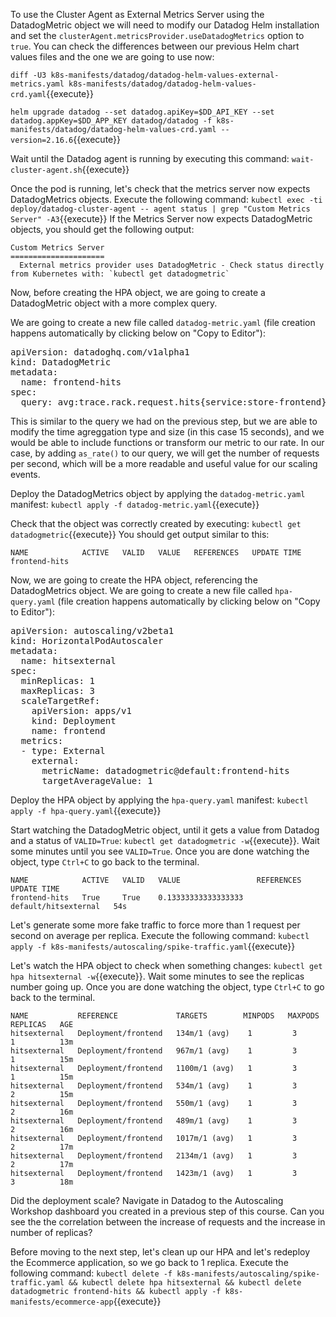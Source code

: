 To use the Cluster Agent as External Metrics Server using the DatadogMetric object we will need to modify our Datadog Helm installation and set the `clusterAgent.metricsProvider.useDatadogMetrics` option to `true`. You can check the differences between our previous Helm chart values files and the one we are going to use now:

`diff -U3 k8s-manifests/datadog/datadog-helm-values-external-metrics.yaml k8s-manifests/datadog/datadog-helm-values-crd.yaml`{{execute}}

`helm upgrade datadog --set datadog.apiKey=$DD_API_KEY --set datadog.appKey=$DD_APP_KEY datadog/datadog -f k8s-manifests/datadog/datadog-helm-values-crd.yaml --version=2.16.6`{{execute}}

Wait until the Datadog agent is running by executing this command: `wait-cluster-agent.sh`{{execute}}

Once the pod is running, let's check that the metrics server now expects DatadogMetrics objects. Execute the following command: `kubectl exec -ti deploy/datadog-cluster-agent -- agent status | grep "Custom Metrics Server" -A3`{{execute}} If the Metrics Server now expects DatadogMetric objects, you should get the following output:

```
Custom Metrics Server
=====================
  External metrics provider uses DatadogMetric - Check status directly from Kubernetes with: `kubectl get datadogmetric`
```

Now, before creating the HPA object, we are going to create a DatadogMetric object with a more complex query.

We are going to create a new file called `datadog-metric.yaml` (file creation happens automatically by clicking below on "Copy to Editor"):

<pre class="file" data-filename="datadog-metric.yaml" data-target="replace">
apiVersion: datadoghq.com/v1alpha1
kind: DatadogMetric
metadata:
  name: frontend-hits
spec:
  query: avg:trace.rack.request.hits{service:store-frontend}.rollup(15).as_rate() 
</pre>

This is similar to the query we had on the previous step, but we are able to modify the time agreggation type and size (in this case 15 seconds), and we would be able to include functions or transform our metric to our rate. In our case, by adding `as_rate()` to our query, we will get the number of requests per second, which will be a more readable and useful value for our scaling events. 

Deploy the DatadogMetrics object by applying the `datadog-metric.yaml` manifest: `kubectl apply -f datadog-metric.yaml`{{execute}}

Check that the object was correctly created by executing: `kubectl get datadogmetric`{{execute}} You should get output similar to this:

```
NAME            ACTIVE   VALID   VALUE   REFERENCES   UPDATE TIME
frontend-hits
```

Now, we are going to create the HPA object, referencing the DatadogMetrics object. We are going to create a new file called `hpa-query.yaml` (file creation happens automatically by clicking below on "Copy to Editor"): 

<pre class="file" data-filename="hpa-query.yaml" data-target="replace">
apiVersion: autoscaling/v2beta1
kind: HorizontalPodAutoscaler
metadata:
  name: hitsexternal 
spec:
  minReplicas: 1
  maxReplicas: 3
  scaleTargetRef:
    apiVersion: apps/v1
    kind: Deployment
    name: frontend 
  metrics:
  - type: External
    external:
      metricName: datadogmetric@default:frontend-hits
      targetAverageValue: 1
</pre>

Deploy the HPA object by applying the `hpa-query.yaml` manifest: `kubectl apply -f hpa-query.yaml`{{execute}}

Start watching the DatadogMetric object, until it gets a value from Datadog and a status of `VALID=True`: `kubectl get datadogmetric -w`{{execute}}. Wait some minutes until you see `VALID=True`. Once you are done watching the object, type `Ctrl+C` to go back to the terminal.

```
NAME            ACTIVE   VALID   VALUE                 REFERENCES             UPDATE TIME
frontend-hits   True     True    0.13333333333333333   default/hitsexternal   54s
```

Let's generate some more fake traffic to force more than 1 request per second on average per replica. Execute the following command: `kubectl apply -f k8s-manifests/autoscaling/spike-traffic.yaml`{{execute}}

Let's watch the HPA object to check when something changes: `kubectl get hpa hitsexternal -w`{{execute}}. Wait some minutes to see the replicas number going up. Once you are done watching the object, type `Ctrl+C` to go back to the terminal.

```
NAME           REFERENCE             TARGETS        MINPODS   MAXPODS   REPLICAS   AGE
hitsexternal   Deployment/frontend   134m/1 (avg)    1         3         1          13m
hitsexternal   Deployment/frontend   967m/1 (avg)    1         3         1          15m
hitsexternal   Deployment/frontend   1100m/1 (avg)   1         3         1          15m
hitsexternal   Deployment/frontend   534m/1 (avg)    1         3         2          15m
hitsexternal   Deployment/frontend   550m/1 (avg)    1         3         2          16m
hitsexternal   Deployment/frontend   489m/1 (avg)    1         3         2          16m
hitsexternal   Deployment/frontend   1017m/1 (avg)   1         3         2          17m
hitsexternal   Deployment/frontend   2134m/1 (avg)   1         3         2          17m
hitsexternal   Deployment/frontend   1423m/1 (avg)   1         3         3          18m
```

Did the deployment scale? Navigate in Datadog to the Autoscaling Workshop dashboard you created in a previous step of this course. Can you see the the correlation between the increase of requests and the increase in number of replicas?

Before moving to the next step, let's clean up our HPA and let's redeploy the Ecommerce application, so we go back to 1 replica. Execute the following command: `kubectl delete -f k8s-manifests/autoscaling/spike-traffic.yaml && kubectl delete hpa hitsexternal && kubectl delete datadogmetric frontend-hits && kubectl apply -f k8s-manifests/ecommerce-app`{{execute}}